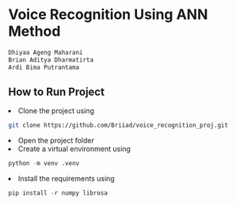 # Voice Recognition Using ANN Method

```sh
Dhiyaa Ageng Maharani
Brian Aditya Dharmatirta
Ardi Bima Putrantama
```

## How to Run Project
<li> Clone the project using

```sh
git clone https://github.com/Briiad/voice_recognition_proj.git
```

<li> Open the project folder
<li> Create a virtual environment using

```py
python -m venv .venv
```

<li> Install the requirements using

```py
pip install -r numpy librosa
```